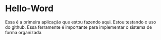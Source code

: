 # Hello-Word
Essa é a primeira aplicação que estou fazendo aqui.
Estou testando o uso do github. Essa ferramente é importante para implementar o sistema de forma organizada.
